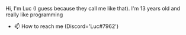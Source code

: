 Hi, I'm Luc (I guess because they call me like that).
I'm 13 years old and really like programming

- 📫 How to reach me (Discord='Luc#7962')


